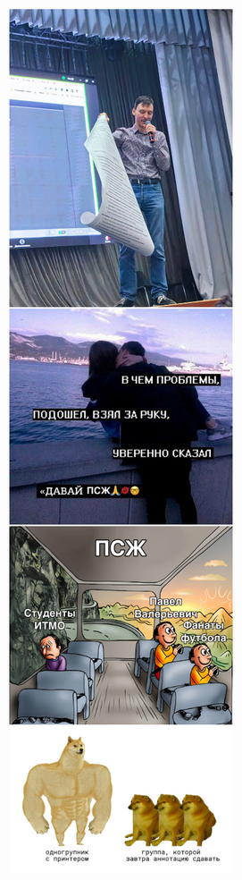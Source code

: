 <img src="https://github.com/ipka23/ITMO/blob/main/pics/legendary.jpg" width="400">
<img src="https://github.com/ipka23/ITMO/blob/main/pics/псж%20уверенно.jpg" width="400">
<img src="https://github.com/ipka23/ITMO/blob/main/pics/псж.jpg" width="400">
<img src="https://github.com/ipka23/ITMO/blob/main/pics/print%20annot.jpg" width="400">
